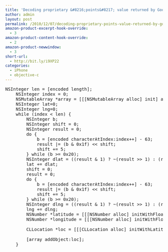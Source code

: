 ```yaml
---
title: 'Decoding proprietary &#8216;points&#8217; value returned by Google directions API'
author: admin
layout: post
permalink: /2010/12/07/decoding-proprietary-points-value-returned-by-google-directions-api/
amazon-product-excerpt-hook-override:
  - 3
amazon-product-content-hook-override:
  - 2
amazon-product-newwindow:
  - 3
short-url:
  - http://bit.ly/i9XP22
categories:
  - iPhone
  - objective-c
---
```

<pre class="brush:cpp">NSInteger len = [encoded length];
	NSInteger index = 0;
	NSMutableArray *array = [[[NSMutableArray alloc] init] autorelease];
	NSInteger lat=0;
	NSInteger lng=0;
	while (index &lt; len) {
		NSInteger b;
		NSInteger shift = 0;
		NSInteger result = 0;
		do {
			b = [encoded characterAtIndex:index++] - 63;
			result |= (b & 0x1f) &lt;&lt; shift;
			shift += 5;
		} while (b &gt;= 0x20);
		NSInteger dlat = ((result & 1) ? ~(result &gt;&gt; 1) : (result &gt;&gt; 1));
		lat += dlat;
		shift = 0;
		result = 0;
		do {
			b = [encoded characterAtIndex:index++] - 63;
			result |= (b & 0x1f) &lt;&lt; shift;
			shift += 5;
		} while (b &gt;= 0x20);
		NSInteger dlng = ((result & 1) ? ~(result &gt;&gt; 1) : (result &gt;&gt; 1));
		lng += dlng;
		NSNumber *latitude = [[[NSNumber alloc] initWithFloat:lat * 1e-5] autorelease];
		NSNumber *longitude = [[[NSNumber alloc] initWithFloat:lng * 1e-5] autorelease];

		CLLocation *loc = [[[CLLocation alloc] initWithLatitude:[latitude floatValue] longitude:[longitude floatValue]] autorelease];

		[array addObject:loc];
	}</pre>
